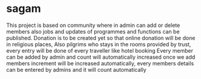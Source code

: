# sagam
This project is based on community where in admin can add or delete members also jobs and updates of programmes and functions can be published. Donation is to be created yet so that online donation will be done in religious places, Also pilgrims who stays in the rooms provided by trust, every entry will be done of every traveller like hotel booking
Every member can be added by admin and count will automatically increased once we add members increment will be increased automatically, every members details can be entered by admins and it will count automatically 
